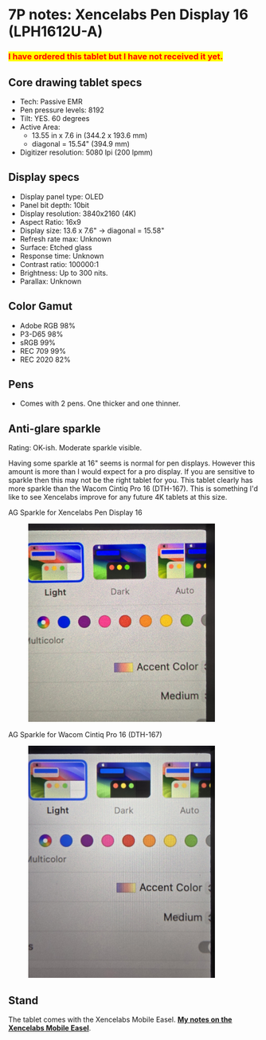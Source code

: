 # 7P notes: Xencelabs Pen Display 16 (LPH1612U-A)

### <mark style="color:red;">I have ordered this tablet but I have not received it yet.</mark> <a href="#core-drawing-tablet-specs" id="core-drawing-tablet-specs"></a>

## Core drawing tablet specs <a href="#core-drawing-tablet-specs" id="core-drawing-tablet-specs"></a>

* Tech: Passive EMR
* Pen pressure levels: 8192
* Tilt: YES. 60 degrees
* Active Area:&#x20;
  * 13.55 in x 7.6 in (344.2 x 193.6 mm)
  * diagonal = 15.54" (394.9 mm)
* Digitizer resolution: 5080 lpi (200 lpmm)

## Display specs <a href="#core-display-specs" id="core-display-specs"></a>

* Display panel type: OLED
* Panel bit depth: 10bit&#x20;
* Display resolution: 3840x2160 (4K)
* Aspect Ratio: 16x9
* Display size: 13.6 x 7.6" -> diagonal = 15.58"&#x20;
* Refresh rate max: Unknown
* Surface: Etched glass
* Response time: Unknown
* Contrast ratio: 100000:1
* Brightness: Up to 300 nits.
* Parallax: Unknown&#x20;

## Color Gamut

* Adobe RGB 98%&#x20;
* P3-D65 98%&#x20;
* sRGB 99%&#x20;
* REC 709 99%&#x20;
* REC 2020 82%

## Pens

*   Comes with 2 pens. One thicker and one thinner.



## Anti-glare sparkle

Rating: OK-ish. Moderate sparkle visible.&#x20;

Having some sparkle at 16" seems is normal for pen displays. However this amount is more than I would expect for a pro display. If you are sensitive to sparkle then this may not be the right tablet for you. This tablet clearly has more sparkle than the Wacom Cintiq Pro 16 (DTH-167). This is something I'd like to see Xencelabs improve for any future 4K tablets at this size. &#x20;

AG Sparkle for Xencelabs Pen Display 16

<figure><img src="../../.gitbook/assets/Xenclabs Pen Display 16 AG Sparkle.jpg" alt="" width="375"><figcaption></figcaption></figure>

AG Sparkle for Wacom Cintiq Pro 16 (DTH-167)

<figure><img src="../../.gitbook/assets/Wacom Cintiq Pro 16 (DTH-167) AG Sparkle.jpg" alt="" width="375"><figcaption></figcaption></figure>





## Stand

The tablet comes with the Xencelabs Mobile Easel. [**My notes on the Xencelabs Mobile Easel**](7p-xencelabs-mobile-easel.md).

